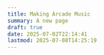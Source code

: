 ```yaml
---
title: Making Arcade Music
summary: A new page
draft: true
date: 2025-07-02T22:14:41
lastmod: 2025-07-08T14:25:19
---
```

